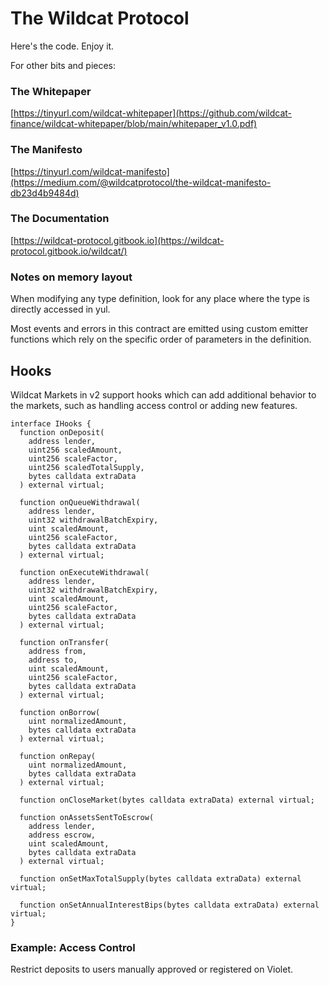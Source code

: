 # The Wildcat Protocol

Here's the code. Enjoy it.

For other bits and pieces:

### The Whitepaper

[https://tinyurl.com/wildcat-whitepaper](https://github.com/wildcat-finance/wildcat-whitepaper/blob/main/whitepaper_v1.0.pdf)

### The Manifesto

[https://tinyurl.com/wildcat-manifesto](https://medium.com/@wildcatprotocol/the-wildcat-manifesto-db23d4b9484d)

### The Documentation

[https://wildcat-protocol.gitbook.io](https://wildcat-protocol.gitbook.io/wildcat/)

### Notes on memory layout

When modifying any type definition, look for any place where the type is directly accessed in yul.

Most events and errors in this contract are emitted using custom emitter functions which rely on the specific order of parameters in the definition.

## Hooks

Wildcat Markets in v2 support hooks which can add additional behavior to the markets, such as handling access control or adding new features.

```solidity=
interface IHooks {
  function onDeposit(
    address lender,
    uint256 scaledAmount,
    uint256 scaleFactor,
    uint256 scaledTotalSupply,
    bytes calldata extraData
  ) external virtual;

  function onQueueWithdrawal(
    address lender,
    uint32 withdrawalBatchExpiry,
    uint scaledAmount,
    uint256 scaleFactor,
    bytes calldata extraData
  ) external virtual;

  function onExecuteWithdrawal(
    address lender,
    uint32 withdrawalBatchExpiry,
    uint scaledAmount,
    uint256 scaleFactor,
    bytes calldata extraData
  ) external virtual;

  function onTransfer(
    address from,
    address to,
    uint scaledAmount,
    uint256 scaleFactor,
    bytes calldata extraData
  ) external virtual;

  function onBorrow(
    uint normalizedAmount,
    bytes calldata extraData
  ) external virtual;

  function onRepay(
    uint normalizedAmount,
    bytes calldata extraData
  ) external virtual;

  function onCloseMarket(bytes calldata extraData) external virtual;

  function onAssetsSentToEscrow(
    address lender,
    address escrow,
    uint scaledAmount,
    bytes calldata extraData
  ) external virtual;

  function onSetMaxTotalSupply(bytes calldata extraData) external virtual;

  function onSetAnnualInterestBips(bytes calldata extraData) external virtual;
}
```

### Example: Access Control

Restrict deposits to users manually approved or registered on Violet.
